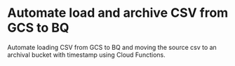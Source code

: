 # Automate load and archive CSV from GCS to BQ
Automate loading CSV from GCS to BQ and moving the source csv to an archival bucket with timestamp using Cloud Functions.
